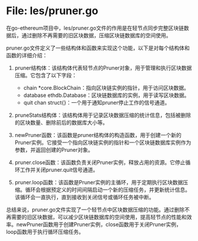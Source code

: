 # File: les/pruner.go

在go-ethereum项目中，les/pruner.go文件的作用是在轻节点同步完整区块链数据后，通过删除不再需要的旧区块数据，压缩区块链数据库的空间使用。

pruner.go文件定义了一些结构体和函数来实现这个功能，以下是对每个结构体和函数的详细介绍：

1. pruner结构体：该结构体代表轻节点的Pruner对象，用于管理和执行区块数据压缩。它包含了以下字段：
   - chain *core.BlockChain：指向区块链实例的指针，用于访问区块数据。
   - database ethdb.Database：区块链数据库的实例，用于读写区块数据。
   - quit chan struct{}：一个用于通知pruner停止工作的信号通道。

2. pruneStats结构体：该结构体用于记录区块数据压缩的统计信息，包括被删除的区块数量、删除前后的数据库大小等。

3. newPruner函数：该函数是pruner结构体的构造函数，用于创建一个新的Pruner实例。它接受一个指向区块链实例的指针和一个区块链数据库实例作为参数，并返回创建的Pruner对象。

4. pruner.close函数：该函数负责关闭Pruner实例，释放占用的资源。它停止循环工作并关闭pruner.quit信号通道。

5. pruner.loop函数：该函数是Pruner实例的主循环，用于定期执行区块数据压缩。循环会根据预定义的时间间隔启动一个新的压缩任务，并更新统计信息。该循环会一直执行，直到接收到关闭信号或循环任务被中断。

总结来说，pruner.go文件实现了一个轻节点中区块数据压缩的功能。通过删除不再需要的旧区块数据，可以减少区块链数据库的空间使用，提高轻节点的性能和效率。newPruner函数用于创建Pruner实例，close函数用于关闭Pruner实例，loop函数用于执行循环压缩任务。

